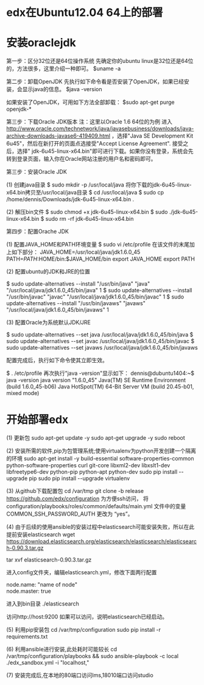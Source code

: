 edx在Ubuntu12.04 64上的部署
======

安装oraclejdk
======
第一步：区分32位还是64位操作系统
先确定你的ubuntu linux是32位还是64位的，方法很多，这里介绍一种即可。
$uname -a

第二步：卸载OpenJDK
先执行如下命令看是否安装了OpenJDK，如果已经安装，会显示java的信息。
$java -version

如果安装了OpenJDK，可用如下方法全部卸载：
$sudo apt-get purge openjdk-\*

第三步：下载Oracle JDK版本
注：这里以Oracle 1.6 64位的为例
进入 http://www.oracle.com/technetwork/java/javasebusiness/downloads/java-archive-downloads-javase6-419409.html
，选择"Java SE Development Kit 6u45"，然后在新打开的页面点选接受"Accept License Agreement". 接受之后，选择" jdk-6u45-linux-x64.bin"即可进行下载。如果你没有登录，系统会先转到登录页面，输入你在Oracle网站注册的用户名和密码即可。

第三步：安装Oracle JDK

(1) 
创建java目录
$ sudo mkdir -p /usr/local/java
将你下载的jdk-6u45-linux-x64.bin拷贝至/usr/local/java目录
$ cd /usr/local/java
$ sudo cp /home/dennis/Downloads/jdk-6u45-linux-x64.bin .

(2) 
解压bin文件
$ sudo chmod +x jdk-6u45-linux-x64.bin
$ sudo ./jdk-6u45-linux-x64.bin
$ sudo rm -rf jdk-6u45-linux-x64.bin

第四步：配置Orache JDK

(1) 
配置JAVA_HOME和PATH环境变量
$ sudo vi /etc/profile
在该文件的末尾加上如下部分：
JAVA_HOME=/usr/local/java/jdk1.6.0_45
PATH=$PATH:$HOME/bin:$JAVA_HOME/bin
export JAVA_HOME
export PATH

(2) 
配置ubuntu的JDK和JRE的位置

$ sudo update-alternatives --install "/usr/bin/java" "java" "/usr/local/java/jdk1.6.0_45/bin/java" 1
$ sudo update-alternatives --install "/usr/bin/javac" "javac" "/usr/local/java/jdk1.6.0_45/bin/javac" 1
$ sudo update-alternatives --install "/usr/bin/javaws" "javaws" "/usr/local/java/jdk1.6.0_45/bin/javaws" 1

(3) 
配置Oracle为系统默认JDK/JRE

$ sudo update-alternatives --set java /usr/local/java/jdk1.6.0_45/bin/java
$ sudo update-alternatives --set javac /usr/local/java/jdk1.6.0_45/bin/javac
$ sudo update-alternatives --set javaws /usr/local/java/jdk1.6.0_45/bin/javaws

配置完成后，执行如下命令使其立即生效。

$ . /etc/profile
再次执行"java -version"显示如下：
dennis@dubuntu1404:~$ java -version
java version "1.6.0_45"
Java(TM) SE Runtime Environment (build 1.6.0_45-b06)
Java HotSpot(TM) 64-Bit Server VM (build 20.45-b01, mixed mode)

开始部署edx
======
(1)
更新包
sudo apt-get update -y
sudo apt-get upgrade -y
sudo reboot

(2)
安装所需的软件,pip为包管理系统;使用virtualenv为python开发创建一个隔离的环境
sudo apt-get install -y build-essential software-properties-common python-software-properties curl git-core libxml2-dev libxslt1-dev libfreetype6-dev python-pip python-apt python-dev
sudo pip install --upgrade pip
sudo pip install --upgrade virtualenv

(3)
从github下载配置包
cd /var/tmp
git clone -b release https://github.com/edx/configuration
为方便ssh访问，
将 configuration/playbooks/roles/common/defaults/main.yml 文件中的变量 COMMON_SSH_PASSWORD_AUTH 更改为 “yes”。

(4)
由于后续的使用ansible的安装过程中elasticsearch可能安装失败，所以在此提前安装elasticsearch
wget https://download.elasticsearch.org/elasticsearch/elasticsearch/elasticsearch-0.90.3.tar.gz 

tar xvf elasticsearch-0.90.3.tar.gz   

进入config文件夹，编辑elasticsearch.yml，修改下面两行配置 

node.name: "name of node"  
node.master: true

进入到bin目录 
./elasticsearch

访问http://host:9200 如果可以访问，说明elasticsearch已经启动。

(5)
利用pip安装包
cd /var/tmp/configuration
sudo pip install -r requirements.txt

(6)
利用ansible进行安装,此处耗时可能较长
cd /var/tmp/configuration/playbooks && sudo ansible-playbook -c local ./edx_sandbox.yml -i "localhost,"

(7)
安装完成后,在本地的80端口访问lms,18010端口访问studio


